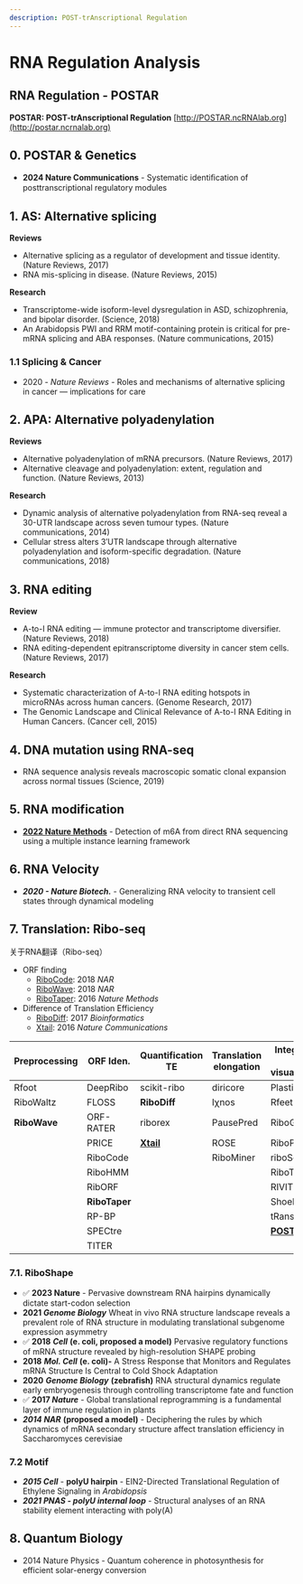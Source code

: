 ```yaml
---
description: POST-trAnscriptional Regulation
---
```


# RNA Regulation Analysis

## **RNA Regulation - POSTAR**

**POSTAR: POST-trAnscriptional Regulation** [http://POSTAR.ncRNAlab.org](http://postar.ncrnalab.org)



## 0. POSTAR & Genetics

* **2024 Nature Communications** - Systematic identiﬁcation of posttranscriptional regulatory modules

## 1. AS: Alternative splicing

**Reviews**

* Alternative splicing as a regulator of development and tissue identity. (Nature Reviews, 2017)
* RNA mis-splicing in disease. (Nature Reviews, 2015)

**Research**

* Transcriptome-wide isoform-level dysregulation in ASD, schizophrenia, and bipolar disorder. (Science, 2018)
* An Arabidopsis PWI and RRM motif-containing protein is critical for pre-mRNA splicing and ABA responses. (Nature communications, 2015)

### 1.1 Splicing & Cancer

* 2020 - _Nature Reviews_ - Roles and mechanisms of alternative splicing in cancer — implications for care



## 2. APA: Alternative polyadenylation

**Reviews**

* Alternative polyadenylation of mRNA precursors. (Nature Reviews, 2017)
* Alternative cleavage and polyadenylation: extent, regulation and function. (Nature Reviews, 2013)

**Research**

* Dynamic analysis of alternative polyadenylation from RNA-seq reveal a 30-UTR landscape across seven tumour types. (Nature communications, 2014)
* Cellular stress alters 3′UTR landscape through alternative polyadenylation and isoform-specific degradation. (Nature communications, 2018)

## 3. RNA editing

**Review**

* A-to-I RNA editing — immune protector and transcriptome diversifier. (Nature Reviews, 2018)
* RNA editing-dependent epitranscriptome diversity in cancer stem cells. (Nature Reviews, 2017)

**Research**

* Systematic characterization of A-to-I RNA editing hotspots in microRNAs across human cancers. (Genome Research, 2017)&#x20;
* The Genomic Landscape and Clinical Relevance of A-to-I RNA Editing in Human Cancers. (Cancer cell, 2015)

## 4. DNA mutation using RNA-seq

* RNA sequence analysis reveals macroscopic somatic clonal expansion across normal tissues (Science, 2019)&#x20;

## 5. RNA modification

* [**2022 Nature Methods**](https://doi.org/10.1038/s41592-022-01666-1) - Detection of m6A from direct RNA sequencing using a multiple instance learning framework

## 6. RNA Velocity

* _**2020 - Nature Biotech.**_ - Generalizing RNA velocity to transient cell states through dynamical modeling

## 7. Translation: Ribo-seq

关于RNA翻译（Ribo-seq）

* ORF finding&#x20;
  * [RiboCode](https://www.ncbi.nlm.nih.gov/pubmed/29538776): 2018 _NAR_
  * [RiboWave](https://www.ncbi.nlm.nih.gov/pubmed/29945224): 2018 _NAR_
  * [RiboTaper](https://www.ncbi.nlm.nih.gov/pubmed/26657557): 2016 _Nature Methods_
* Difference of Translation Efficiency
  * [RiboDiff](https://www.ncbi.nlm.nih.gov/pubmed/27634950): 2017 _Bioinformatics_&#x20;
  * [Xtail](https://pubmed.ncbi.nlm.nih.gov/27041671/): 2016 _Nature Communications_

| Preprocessing | ORF Iden.     | Quantification TE                                      | Translation elongation | Integrative & visualization                             |
| ------------- | ------------- | ------------------------------------------------------ | ---------------------- | ------------------------------------------------------- |
| Rfoot         | DeepRibo      | scikit-ribo                                            | diricore               | Plastid                                                 |
| RiboWaltz     | FLOSS         | **RiboDiff**                                           | Iχnos                  | Rfeet                                                   |
| **RiboWave**  | ORF-RATER     | riborex                                                | PausePred              | RiboGalaxy                                              |
|               | PRICE         | [**Xtail**](https://pubmed.ncbi.nlm.nih.gov/27041671/) | ROSE                   | RiboProfiling                                           |
|               | RiboCode      |                                                        | RiboMiner              | riboSeqR                                                |
|               | RiboHMM       |                                                        |                        | RiboTools                                               |
|               | RibORF        |                                                        |                        | RIVIT                                                   |
|               | **RiboTaper** |                                                        |                        | Shoelaces                                               |
|               | RP-BP         |                                                        |                        | tRanslatome                                             |
|               | SPECtre       |                                                        |                        | [**POSTAR**](http://lulab.life.tsinghua.edu.cn/postar/) |
|               | TITER         |                                                        |                        |                                                         |



### 7.1. RiboShape

* ✅ **2023 Nature** - Pervasive downstream RNA hairpins dynamically dictate start-codon selection
* **2021&#x20;**_**Genome Biology**_ Wheat in vivo RNA structure landscape reveals a prevalent role of RNA structure in modulating translational subgenome expression asymmetry
* ✅ **2018** _**Cell**_  **(e. coli, proposed a model)**  Pervasive regulatory functions of mRNA structure revealed by high-resolution SHAPE probing
* **2018** _**Mol. Cell**_ **(e. coli)-** A Stress Response that Monitors and Regulates mRNA Structure Is Central to Cold Shock Adaptation
* **2020** _**Genome Biology**_ **(zebrafish)** RNA structural dynamics regulate early embryogenesis through controlling transcriptome fate and function
* ✅ **2017&#x20;**_**Nature**_ - Global translational reprogramming is a fundamental layer of immune regulation in plants
* _**2014 NAR**_ **(proposed a model)** - Deciphering the rules by which dynamics of mRNA secondary structure affect translation efficiency in Saccharomyces cerevisiae

### 7.2 Motif&#x20;

* _**2015 Cell**_ - **polyU hairpin** -  EIN2-Directed Translational Regulation of Ethylene Signaling in _Arabidopsis_
* _**2021 PNAS - polyU internal loop**_ - Structural analyses of an RNA stability element interacting with poly(A)



## 8. Quantum Biology

* 2014 Nature Physics - Quantum coherence in photosynthesis for efficient solar-energy conversion

